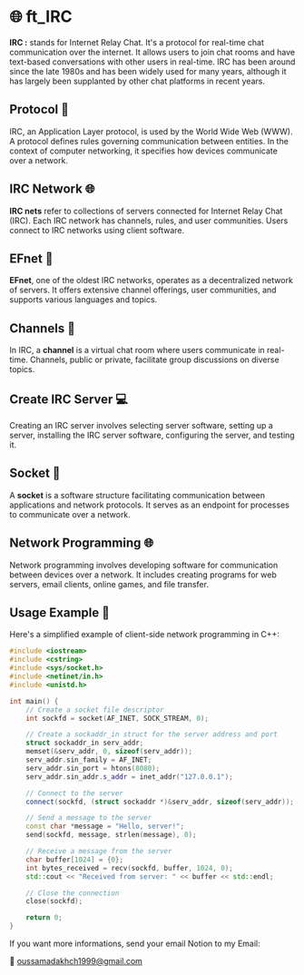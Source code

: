 # 🌐 ft_IRC

**IRC :** stands for Internet Relay Chat. It's a protocol for real-time chat communication over the internet. It allows users to join chat rooms and have text-based conversations with other users in real-time. IRC has been around since the late 1980s and has been widely used for many years, although it has largely been supplanted by other chat platforms in recent years.

## Protocol 📜

IRC, an Application Layer protocol, is used by the World Wide Web (WWW). A protocol defines rules governing communication between entities. In the context of computer networking, it specifies how devices communicate over a network.

## IRC Network 🌐

**IRC nets** refer to collections of servers connected for Internet Relay Chat (IRC). Each IRC network has channels, rules, and user communities. Users connect to IRC networks using client software.

## EFnet 🚀

**EFnet**, one of the oldest IRC networks, operates as a decentralized network of servers. It offers extensive channel offerings, user communities, and supports various languages and topics.

## Channels 📢

In IRC, a **channel** is a virtual chat room where users communicate in real-time. Channels, public or private, facilitate group discussions on diverse topics.

## Create IRC Server 💻

Creating an IRC server involves selecting server software, setting up a server, installing the IRC server software, configuring the server, and testing it.

## Socket 🔗

A **socket** is a software structure facilitating communication between applications and network protocols. It serves as an endpoint for processes to communicate over a network.

## Network Programming 🌐

Network programming involves developing software for communication between devices over a network. It includes creating programs for web servers, email clients, online games, and file transfer.

## Usage Example 🚀

Here's a simplified example of client-side network programming in C++:

```cpp
#include <iostream>
#include <cstring>
#include <sys/socket.h>
#include <netinet/in.h>
#include <unistd.h>

int main() {
    // Create a socket file descriptor
    int sockfd = socket(AF_INET, SOCK_STREAM, 0);

    // Create a sockaddr_in struct for the server address and port
    struct sockaddr_in serv_addr;
    memset(&serv_addr, 0, sizeof(serv_addr));
    serv_addr.sin_family = AF_INET;
    serv_addr.sin_port = htons(8080);
    serv_addr.sin_addr.s_addr = inet_addr("127.0.0.1");

    // Connect to the server
    connect(sockfd, (struct sockaddr *)&serv_addr, sizeof(serv_addr));

    // Send a message to the server
    const char *message = "Hello, server!";
    send(sockfd, message, strlen(message), 0);

    // Receive a message from the server
    char buffer[1024] = {0};
    int bytes_received = recv(sockfd, buffer, 1024, 0);
    std::cout << "Received from server: " << buffer << std::endl;

    // Close the connection
    close(sockfd);

    return 0;
}
```
If you want more informations, send your email Notion to my Email:

📧 oussamadakhch1999@gmail.com
